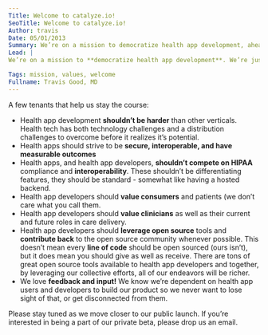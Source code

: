 ```yaml
---
Title: Welcome to catalyze.io!
SeoTitle: Welcome to catalyze.io!
Author: travis
Date: 05/01/2013
Summary: We’re on a mission to democratize health app development, ahead of our public launch.
Lead: |
We’re on a mission to **democratize health app development**. We’re just getting started and have a long way to go, but we’ve got a great start because we’ve developed, and are still developing, apps for health and fitness. We also eat, drink, and sleep health tech so we know much of what’s missing, what’s hard, and what should be easier.

Tags: mission, values, welcome
Fullname: Travis Good, MD
---
```

A few tenants that help us stay the course:

- Health app development **shouldn’t be harder** than other verticals. Health tech has both technology challenges and a distribution challenges to overcome before it realizes it’s potential.
- Health apps should strive to be **secure, interoperable, and have measurable outcomes**
- Health apps, and health app developers, **shouldn’t compete on HIPAA** compliance and **interoperability**. These shouldn’t be differentiating features, they should be standard - somewhat like having a hosted backend.
- Health app developers should **value consumers** and patients (we don’t care what you call them.
- Health app developers should **value clinicians** as well as their current and future roles in care delivery.
- Health app developers should **leverage open source** tools and **contribute back** to the open source community whenever possible. This doesn’t mean every **line of code** should be open sourced (ours isn’t), but it does mean you should give as well as receive. There are tons of great open source tools available to health app developers and together, by leveraging our collective efforts, all of our endeavors will be richer.
- We love **feedback and input!** We know we’re dependent on health app users and developers to build our product so we never want to lose sight of that, or get disconnected from them.

Please stay tuned as we move closer to our public launch. If you’re interested in being a part of our private beta, please drop us an email.

